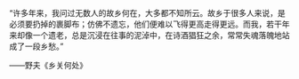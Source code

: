 “许多年来，我问过无数人的故乡何在，大多都不知所云。故乡于很多人来说，是必须要扔掉的裹脚布；仿佛不遗忘，他们便难以飞得更高走得更远。而我，若干年来却像一个遗老，总是沉浸在往事的泥淖中，在诗酒猖狂之余，常常失魂落魄地站成了一段乡愁。”

——野夫《乡关何处》